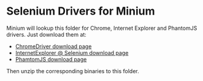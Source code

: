# Selenium Drivers for Minium

Minium will lookup this folder for Chrome, Internet Explorer and PhantomJS
drivers. Just download them at:

* [ChromeDriver download page](http://chromedriver.storage.googleapis.com/index.html)
* [InternetExplorer @ Selenium download page](http://selenium-release.storage.googleapis.com/index.html)
* [PhamtomJS download page](http://phantomjs.org/download.html)

Then unzip the corresponding binaries to this folder.
